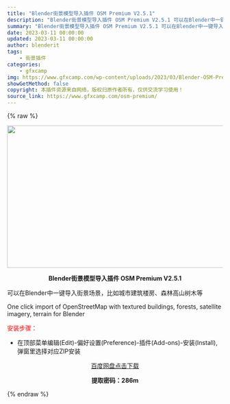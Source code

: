 ```yaml
---
title: "Blender街景模型导入插件 OSM Premium V2.5.1"
description: "Blender街景模型导入插件 OSM Premium V2.5.1 可以在Blender中一键导入街景场景，比如城市建筑楼房、森林高山树木等 One click import of OpenStre..."
summary: "Blender街景模型导入插件 OSM Premium V2.5.1 可以在Blender中一键导入街景场景，比如城市建筑楼房、森林高山树木等 One click import of OpenStre..."
date: 2023-03-11 00:00:00
updated: 2023-03-11 00:00:00
author: blenderit
tags: 
    - 街景插件
categories:
    - gfxcamp
img: https://www.gfxcamp.com/wp-content/uploads/2023/03/Blender-OSM-Premium.jpg
showGetMethod: false
copyright: 本插件资源来自网络，版权归原作者所有，仅供交流学习使用！
source_link: https://www.gfxcamp.com/osm-premium/
---
```


{% raw %}
<div><p><img decoding="async" class="aligncenter size-full wp-image-110529" src="https://www.gfxcamp.com/wp-content/uploads/2023/03/Blender-OSM-Premium.jpg" data-src="https://www.gfxcamp.com/wp-content/uploads/2023/03/Blender-OSM-Premium.jpg" alt="" width="590" height="332" data-srcset="https://www.gfxcamp.com/wp-content/uploads/2023/03/Blender-OSM-Premium.jpg 590w, https://www.gfxcamp.com/wp-content/uploads/2023/03/Blender-OSM-Premium-150x84.jpg 150w" data-sizes="(max-width: 590px) 100vw, 590px"></p><p style="text-align: center;"><strong>Blender街景模型导入插件 OSM Premium V2.5.1</strong></p><p>可以在Blender中一键导入街景场景，比如城市建筑楼房、森林高山树木等</p><p>One click import of OpenStreetMap with textured buildings, forests, satellite imagery, terrain for Blender</p><p style="text-align: left;"><span style="color: #ff0000;">安装步骤：</span></p><ul>
<li>在顶部菜单编辑(Edit)-偏好设置(Preference)-插件(Add-ons)-安装(Install),弹窗里选择对应ZIP安装</li>
</ul><p style="text-align: center;"><a class="maxbutton-3 maxbutton maxbutton-baidu" target="_blank" rel="noopener" href="https://pan.baidu.com/s/1csQdUDiX0kFTcWLW6ulD7g?pwd=286m"><span class="mb-text">百度网盘点击下载</span></a></p><p style="text-align: center;"><strong>提取密码：286m</strong></p></div>
<div style="display: none">gfxcamp</div>
{% endraw %}